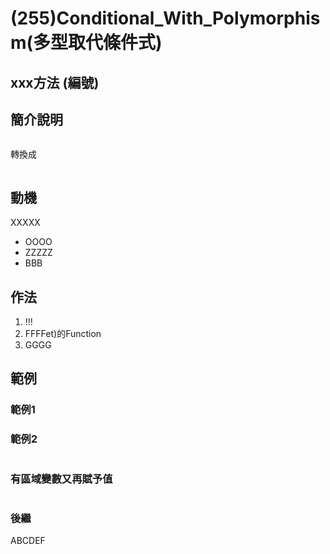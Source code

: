 # (255)Conditional_With_Polymorphism(多型取代條件式)

## xxx方法 (編號)

## 簡介說明

``` cs

```

轉換成

``` cs

```

## 動機

XXXXX

- OOOO
- ZZZZZ
- BBB

## 作法

1. !!!
2. FFFFet)的Function
3. GGGG

## 範例

### 範例1

### 範例2

``` cs

```

### 有區域變數又再賦予值

``` cs

```

### 後繼

ABCDEF